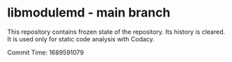 # libmodulemd - main branch

This repository contains frozen state of the repository.
Its history is cleared. It is used only for static code
analysis with Codacy.

Commit Time: 1689591079